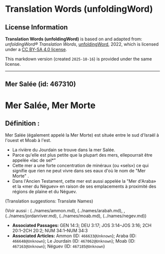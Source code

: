 # Translation Words (unfoldingWord)

## License Information

**Translation Words (unfoldingWord)** is based on and adapted from: _unfoldingWord® Translation Words_, [unfoldingWord](https://unfoldingword.org/utw), 2022, which is licensed under a [CC BY-SA 4.0 license](https://creativecommons.org/licenses/by-sa/4.0/legalcode.en).

This markdown version (created `2025-10-16`) is provided under the same license.



--------------------------------

## Mer Salée (id: 467310)

Mer Salée, Mer Morte
====================

Définition :
------------

Mer Salée (également appelé la Mer Morte) est située entre le sud d'Israël à l'ouest et Moab à l'est.

* La rivière du Jourdain se trouve dans la mer Salée.
* Parce qu'elle est plus petite que la plupart des mers, ellepourrait être appelée «lac de sel\*"
* Cette mer a une forte concentration de minéraux (ou «sels») ce qui signifie que rien ne peut vivre dans ses eaux d'où le nom de "Mer Morte" .
* Dans l'Ancien Testament, cette mer est aussi appelée la "Mer d'Araba» et la «mer du Néguev» en raison de ses emplacements à proximité des régions de plaine et du Néguev.

(Translation suggestions: Translate Names)

(Voir aussi : (../names/ammon.md), (../names/arabah.md), , (../names/jordanriver.md), (../names/moab.md), (../names/negev.md))

* **Associated Passages:** GEN 14:3; DEU 3:17; JOS 3:14–JOS 3:16; 2CH 20:1–2CH 20:2; NUM 34:1–NUM 34:3
* **Associated Articles:** Ammon  (ID: `466633@Unknown`); Araba (ID: `466648@Unknown`); Le Jourdain (ID: `467062@Unknown`); Moab (ID: `467163@Unknown`); Néguev (ID: `467185@Unknown`)

